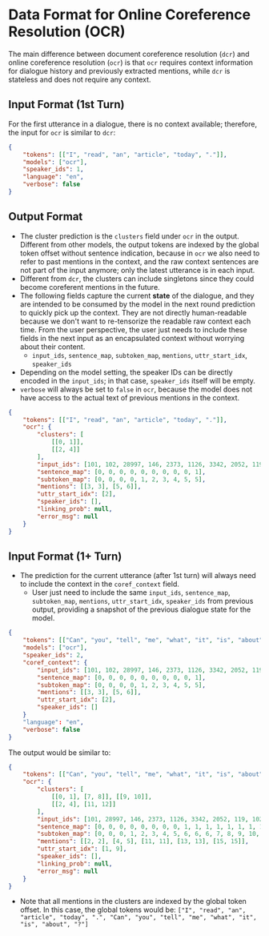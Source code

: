 # Data Format for Online Coreference Resolution (OCR)

The main difference between document coreference resolution (`dcr`) and online coreference resolution (`ocr`) is that `ocr` requires context information for dialogue history and previously extracted mentions, while `dcr` is stateless and does not require any context.

## Input Format (1st Turn)

For the first utterance in a dialogue, there is no context available; therefore, the input for `ocr` is similar to `dcr`:

```json
{
    "tokens": [["I", "read", "an", "article", "today", "."]],
    "models": ["ocr"],
    "speaker_ids": 1,
    "language": "en",
    "verbose": false
}
```

## Output Format

* The cluster prediction is the `clusters` field under `ocr` in the output. Different from other models, the output tokens are indexed by the global token offset without sentence indication, because in `ocr` we also need to refer to past mentions in the context, and the raw context sentences are not part of the input anymore; only the latest utterance is in each input.
* Different from `dcr`, the clusters can include singletons since they could become coreferent mentions in the future.
* The following fields capture the current **state** of the dialogue, and they are intended to be consumed by the model in the next round prediction to quickly pick up the context. They are not directly human-readable because we don't want to re-tensorize the readable raw context each time. From the user perspective, the user just needs to include these fields in the next input as an encapsulated context without worrying about their content. 
    * `input_ids`, `sentence_map`, `subtoken_map`, `mentions`, `uttr_start_idx`, `speaker_ids`
* Depending on the model setting, the speaker IDs can be directly encoded in the `input_ids`; in that case, `speaker_ids` itself will be empty.
* `verbose` will always be set to `false` in `ocr`, because the model does not have access to the actual text of previous mentions in the context.

```json
{
    "tokens": [["I", "read", "an", "article", "today", "."]],
    "ocr": {
        "clusters": [
            [[0, 1]], 
            [[2, 4]]
        ], 
        "input_ids": [101, 102, 28997, 146, 2373, 1126, 3342, 2052, 119, 102], 
        "sentence_map": [0, 0, 0, 0, 0, 0, 0, 0, 0, 1], 
        "subtoken_map": [0, 0, 0, 0, 1, 2, 3, 4, 5, 5], 
        "mentions": [[3, 3], [5, 6]], 
        "uttr_start_idx": [2], 
        "speaker_ids": [], 
        "linking_prob": null, 
        "error_msg": null
    }
}
```

## Input Format (1+ Turn)

* The prediction for the current utterance (after 1st turn) will always need to include the context in the `coref_context` field.
    * User just need to include the same `input_ids`, `sentence_map`, `subtoken_map`, `mentions`, `uttr_start_idx`, `speaker_ids` from previous output, providing a snapshot of the previous dialogue state for the model.

```json
{
    "tokens": [["Can", "you", "tell", "me", "what", "it", "is", "about", "?"]],
    "models": ["ocr"],
    "speaker_ids": 2,
    "coref_context": {
        "input_ids": [101, 102, 28997, 146, 2373, 1126, 3342, 2052, 119, 102],
        "sentence_map": [0, 0, 0, 0, 0, 0, 0, 0, 0, 1], 
        "subtoken_map": [0, 0, 0, 0, 1, 2, 3, 4, 5, 5], 
        "mentions": [[3, 3], [5, 6]],
        "uttr_start_idx": [2], 
        "speaker_ids": []
    }
    "language": "en",
    "verbose": false
}
```

The output would be similar to:

```json
{
    "tokens": [["Can", "you", "tell", "me", "what", "it", "is", "about", "?"]], 
    "ocr": {
        "clusters": [
            [[0, 1], [7, 8]], [[9, 10]], 
            [[2, 4], [11, 12]]
        ], 
        "input_ids": [101, 28997, 146, 2373, 1126, 3342, 2052, 119, 102, 28998, 2825, 1128, 1587, 1143, 1184, 1122, 1110, 1164, 136, 102], 
        "sentence_map": [0, 0, 0, 0, 0, 0, 0, 0, 1, 1, 1, 1, 1, 1, 1, 1, 1, 1, 1, 2], 
        "subtoken_map": [0, 0, 0, 1, 2, 3, 4, 5, 6, 6, 6, 7, 8, 9, 10, 11, 12, 13, 14, 14], 
        "mentions": [[2, 2], [4, 5], [11, 11], [13, 13], [15, 15]], 
        "uttr_start_idx": [1, 9], 
        "speaker_ids": [], 
        "linking_prob": null, 
        "error_msg": null
    }
}
```

* Note that all mentions in the clusters are indexed by the global token offset. In this case, the global tokens would be: `["I", "read", "an", "article", "today", ".", "Can", "you", "tell", "me", "what", "it", "is", "about", "?"]`
